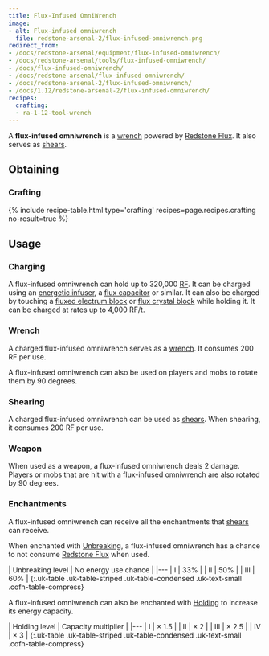 ```yaml
---
title: Flux-Infused OmniWrench
image:
- alt: Flux-infused omniwrench
  file: redstone-arsenal-2/flux-infused-omniwrench.png
redirect_from:
- /docs/redstone-arsenal/equipment/flux-infused-omniwrench/
- /docs/redstone-arsenal/tools/flux-infused-omniwrench/
- /docs/flux-infused-omniwrench/
- /docs/redstone-arsenal/flux-infused-omniwrench/
- /docs/redstone-arsenal-2/flux-infused-omniwrench/
- /docs/1.12/redstone-arsenal-2/flux-infused-omniwrench/
recipes:
  crafting:
  - ra-1-12-tool-wrench
---
```


A **flux-infused omniwrench** is a [wrench](../../wrenches/) powered by
[Redstone Flux](/docs/redstone-flux/). It also serves as
[shears](https://minecraft.wiki/w/Shears).


Obtaining
---------

### Crafting
{% include recipe-table.html type='crafting' recipes=page.recipes.crafting no-result=true %}


Usage
-----

### Charging
A flux-infused omniwrench can hold up to 320,000 [RF](/docs/redstone-flux/). It
can be charged using an [energetic infuser](../../thermal-expansion/energetic-infuser/), a [flux
capacitor](../../thermal-expansion/flux-capacitor/) or similar. It can also be charged by touching
a [fluxed electrum block](../fluxed-electrum-block/) or [flux crystal
block](../flux-crystal-block) while holding it. It can be charged at rates up
to 4,000 RF/t.

### Wrench
A charged flux-infused omniwrench serves as a [wrench](../../wrenches/#usage).
It consumes 200 RF per use.

A flux-infused omniwrench can also be used on players and mobs to rotate them by
90 degrees.

### Shearing
A charged flux-infused omniwrench can be used as
[shears](https://minecraft.wiki/w/Shears). When shearing, it consumes 200
RF per use.

### Weapon
When used as a weapon, a flux-infused omniwrench deals 2 damage. Players or mobs
that are hit with a flux-infused omniwrench are also rotated by 90 degrees.

### Enchantments
A flux-infused omniwrench can receive all the enchantments that
[shears](https://minecraft.wiki/w/Shears) can receive.

When enchanted with [Unbreaking](https://minecraft.wiki/w/Unbreaking), a
flux-infused omniwrench has a chance to not consume [Redstone
Flux](/docs/redstone-flux/) when used.

| Unbreaking level | No energy use chance |
|---
| I | 33% |
| II | 50% |
| III | 60% |
{:.uk-table .uk-table-striped .uk-table-condensed .uk-text-small .cofh-table-compress}

A flux-infused omniwrench can also be enchanted with [Holding](../../cofh-core/holding/) to
increase its energy capacity.

| Holding level | Capacity multiplier |
|---
| I | × 1.5 |
| II | × 2 |
| III | × 2.5 |
| IV | × 3 |
{:.uk-table .uk-table-striped .uk-table-condensed .uk-text-small .cofh-table-compress}
